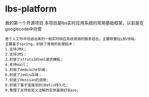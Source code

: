 lbs-platform
======

我的第一个开源项目
本项目是lbs实时应用系统的常用基础框架，以前是在googlecode中托管

    是个人工作中总结出来的一般实时响应系统常用的服务组合，主要侧重在LBS领域。
    主要基于spring，封装了常用的处理技术：
    1.支持JMX；
    2.支持JMS；
    3.封装了struts2的xml请求模板；
    4.支持mail；
    5.封装了memcache存储；
    6.封装了Jedis存储；
    7.封装了Hessian的调用;
    8.封装了基于连接池的iBatis持久化;
    9.整理了支持自定义注解的实体基类ETBase;
